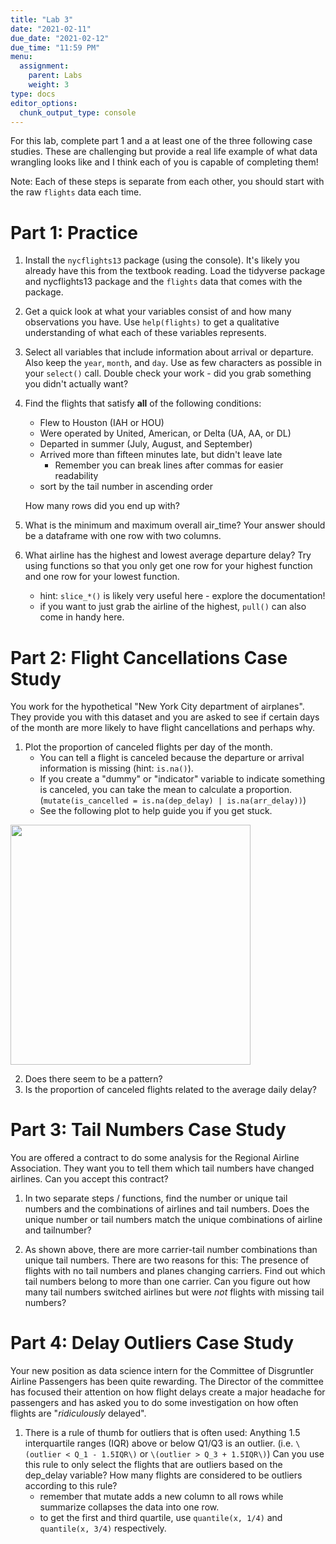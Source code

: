 ```yaml
---
title: "Lab 3"
date: "2021-02-11"
due_date: "2021-02-12"
due_time: "11:59 PM"
menu:
  assignment:
    parent: Labs
    weight: 3
type: docs
editor_options: 
  chunk_output_type: console
---
```




For this lab, complete part 1 and a at least one of the three following case studies. These are challenging but provide a real life example of what data wrangling looks like and I think each of you is capable of completing them! 

Note: Each of these steps is separate from each other, you should start with the raw `flights` data each time. 

# Part 1: Practice
1. Install the `nycflights13` package (using the console). It's likely you already have this from the textbook reading. Load the tidyverse package and nycflights13 package and the `flights` data that comes with the package.


2. Get a quick look at what your variables consist of and how many observations you have. Use `help(flights)` to get a qualitative understanding of what each of these variables represents.


3. Select all variables that include information about arrival or departure. Also keep the `year`, `month`, and `day`. Use as few characters as possible in your `select()` call. Double check your work - did you grab something you didn't actually want?


4. Find the flights that satisfy **all** of the following conditions:

    - Flew to Houston (IAH or HOU)
    - Were operated by United, American, or Delta (UA, AA, or DL)
    - Departed in summer (July, August, and September)
    - Arrived more than fifteen minutes late, but didn't leave late
      + Remember you can break lines after commas for easier readability
    - sort by the tail number in ascending order

    How many rows did you end up with? 

5. What is the minimum and maximum overall air_time? Your answer should be a dataframe with one row with two columns. 


5. What airline has the highest and lowest average departure delay? Try using functions so that you only get one row for your highest function and one row for your lowest function. 
    * hint: `slice_*()` is likely very useful here - explore the documentation! 
    * if you want to just grab the airline of the highest, `pull()` can also come in handy here. 


# Part 2: Flight Cancellations Case Study
You work for the hypothetical "New York City department of airplanes". They provide you with this dataset and you are asked to see if certain days of the month are more likely to have flight cancellations and perhaps why. 

1. Plot the proportion of canceled flights per day of the month.
    - You can tell a flight is canceled because the departure or arrival information is missing (hint: `is.na()`). 
    - If you create a "dummy" or "indicator" variable to indicate something is canceled, you can take the mean to calculate a proportion. (`mutate(is_cancelled = is.na(dep_delay) | is.na(arr_delay))`)
    - See the following plot to help guide you if you get stuck.
<img src="/assignment/03-lab_files/figure-html/unnamed-chunk-7-1.png" width="384" />
  
  
2. Does there seem to be a pattern?
3. Is the proportion of canceled flights related to the average daily delay?




# Part 3: Tail Numbers Case Study
You are offered a contract to do some analysis for the Regional Airline Association. They want you to tell them which tail numbers have changed airlines. Can you accept this contract?    

1. In two separate steps / functions, find the number or unique tail numbers and the combinations of airlines and tail numbers. Does the unique number or tail numbers match the unique combinations of airline and tailnumber? 


2. As shown above, there are more carrier-tail number combinations than unique tail numbers. There are two reasons for this: The presence of flights with no tail numbers and planes changing carriers. Find out which tail numbers belong to more than one carrier. Can you figure out how many tail numbers switched airlines but were _not_ flights with missing tail numbers? 



# Part 4: Delay Outliers Case Study
Your new position as data science intern for the Committee of Disgruntler Airline Passengers has been quite rewarding. The Director of the committee has focused their attention on how flight delays create a major headache for passengers and has asked you to do some investigation on how often flights are "_ridiculously_ delayed". 

1. There is a rule of thumb for outliers that is often used: Anything 1.5 interquartile ranges (IQR) above or below Q1/Q3 is an outlier. (i.e. `\(outlier < Q_1 - 1.5IQR\)`  or `\(outlier > Q_3 + 1.5IQR\)`) Can you use this rule to only select the flights that are outliers based on the dep_delay variable? How many flights are considered to be outliers according to this rule? 
    * remember that mutate adds a new column to all rows while summarize collapses the data into one row. 
    * to get the first and third quartile, use `quantile(x, 1/4)` and `quantile(x, 3/4)` respectively.

